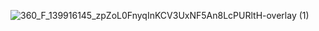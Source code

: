 
![360_F_139916145_zpZoL0FnyqInKCV3UxNF5An8LcPURltH-overlay (1)](https://github.com/Nerds-United/.github/assets/119009502/634cb0a3-17cf-4fb4-829c-bf20be788c4b)

